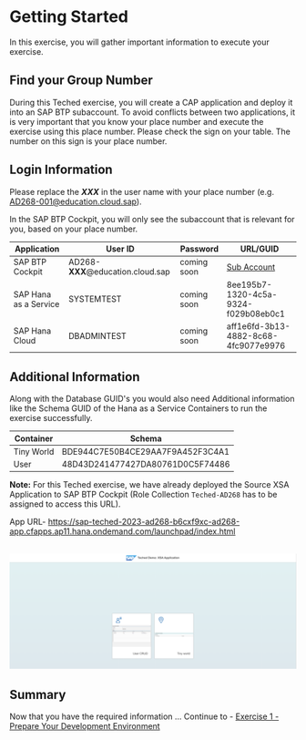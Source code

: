 # Getting Started

In this exercise, you will gather important information to execute your exercise.

## Find your Group Number

During this Teched exercise, you will create a CAP application and deploy it into an SAP BTP subaccount.
To avoid conflicts between two applications, it is very important that you know your place number and execute the exercise using this place number.
Please check the sign on your table. The number on this sign is your place number. 

## Login Information

Please replace the _**XXX**_ in the user name with your place number (e.g. AD268-001@education.cloud.sap).

In the SAP BTP Cockpit, you will only see the subaccount that is relevant for you, based on your place number.

| Application | User ID | Password | URL/GUID |
|---|---|---|---|
| SAP BTP Cockpit | AD268-**XXX**@education.cloud.sap | coming soon | [Sub Account](https://emea.cockpit.btp.cloud.sap/cockpit/#/globalaccount/e2a835b0-3011-4c79-818a-d7767c4627cd) |
| SAP Hana as a Service | SYSTEMTEST | coming soon | 8ee195b7-1320-4c5a-9324-f029b08eb0c1 |
| SAP Hana Cloud | DBADMINTEST | coming soon | aff1e6fd-3b13-4882-8c68-4fc9077e9976 |


## Additional Information

Along with the Database GUID's you would also need Additional information like the Schema GUID of the Hana as a Service Containers to run the exercise successfully.

| Container | Schema |
|---|---|
| Tiny World | BDE944C7E50B4CE29AA7F9A452F3C4A1 |
| User | 48D43D241477427DA80761D0C5F74486 |

**Note:**
For this Teched exercise, we have already deployed the Source XSA Application to SAP BTP Cockpit (Role Collection `Teched-AD268` has to be assigned to access this URL).

App URL- https://sap-teched-2023-ad268-b6cxf9xc-ad268-app.cfapps.ap11.hana.ondemand.com/launchpad/index.html

<br>![](/exercises/ex0/images/Source.png)


## Summary

Now that you have the required information ... 
Continue to - [Exercise 1 - Prepare Your Development Environment](../ex1/README.md)
